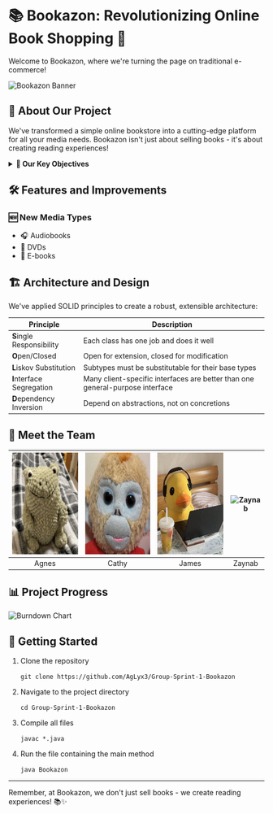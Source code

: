 # 📚 Bookazon: Revolutionizing Online Book Shopping 🚀

Welcome to Bookazon, where we're turning the page on traditional e-commerce!

![Bookazon Banner](https://via.placeholder.com/800x200?text=Bookazon+Banner)

## 🌟 About Our Project

We've transformed a simple online bookstore into a cutting-edge platform for all your media needs. Bookazon isn't just about selling books - it's about creating reading experiences!

<details>
<summary><strong>🎯 Our Key Objectives</strong></summary>

- 🏗️ Redesign with SOLID principles
- 🧹 Refactor code smells
- 📈 Enhance readability and maintainability
- 🔄 Apply Agile Scrum methodologies
- 🤝 Master collaborative development with Git and GitHub
</details>

## 🛠️ Features and Improvements

### 🆕 New Media Types
- 🎧 Audiobooks
- 📀 DVDs
- 📱 E-books

## 🏗️ Architecture and Design

We've applied SOLID principles to create a robust, extensible architecture:

| Principle | Description |
|-----------|-------------|
| **S**ingle Responsibility | Each class has one job and does it well |
| **O**pen/Closed | Open for extension, closed for modification |
| **L**iskov Substitution | Subtypes must be substitutable for their base types |
| **I**nterface Segregation | Many client-specific interfaces are better than one general-purpose interface |
| **D**ependency Inversion | Depend on abstractions, not on concretions |

## 👥 Meet the Team

| <img src="https://github.com/AgLyx3/Group-Sprint-1-Bookazon/blob/16-create-an-elaborate-and-creative-readmemd-priority/images/Agnes.jpg" width="200" height="200" alt="Agnes"> |<img src="https://github.com/AgLyx3/Group-Sprint-1-Bookazon/blob/16-create-an-elaborate-and-creative-readmemd-priority/images/Cathy.jpg" width="200" height="200" alt="Cathy"> | <img src="https://github.com/AgLyx3/Group-Sprint-1-Bookazon/blob/16-create-an-elaborate-and-creative-readmemd-priority/images/James.jpg" width="200" height="200" alt="James"> | ![Zaynab](https://via.placeholder.com/100) |
|:---:|:---:|:---:|:---:|
| Agnes | Cathy | James | Zaynab |

## 📊 Project Progress

![Burndown Chart](https://via.placeholder.com/600x300?text=Burndown+Chart)

## 🚀 Getting Started

1. Clone the repository
   ```
   git clone https://github.com/AgLyx3/Group-Sprint-1-Bookazon
   ```
2. Navigate to the project directory
   ```
   cd Group-Sprint-1-Bookazon
   ```
3. Compile all files
   ```
   javac *.java
   ```
4. Run the file containing the main method
   ```
   java Bookazon
   ```

---

Remember, at Bookazon, we don't just sell books - we create reading experiences! 📚✨
